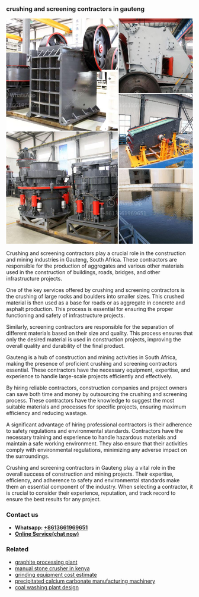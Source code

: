 <h3>crushing and screening contractors in gauteng</h3><img src='1708499436.jpg' alt=''><p>Crushing and screening contractors play a crucial role in the construction and mining industries in Gauteng, South Africa. These contractors are responsible for the production of aggregates and various other materials used in the construction of buildings, roads, bridges, and other infrastructure projects.</p><p>One of the key services offered by crushing and screening contractors is the crushing of large rocks and boulders into smaller sizes. This crushed material is then used as a base for roads or as aggregate in concrete and asphalt production. This process is essential for ensuring the proper functioning and safety of infrastructure projects.</p><p>Similarly, screening contractors are responsible for the separation of different materials based on their size and quality. This process ensures that only the desired material is used in construction projects, improving the overall quality and durability of the final product.</p><p>Gauteng is a hub of construction and mining activities in South Africa, making the presence of proficient crushing and screening contractors essential. These contractors have the necessary equipment, expertise, and experience to handle large-scale projects efficiently and effectively.</p><p>By hiring reliable contractors, construction companies and project owners can save both time and money by outsourcing the crushing and screening process. These contractors have the knowledge to suggest the most suitable materials and processes for specific projects, ensuring maximum efficiency and reducing wastage.</p><p>A significant advantage of hiring professional contractors is their adherence to safety regulations and environmental standards. Contractors have the necessary training and experience to handle hazardous materials and maintain a safe working environment. They also ensure that their activities comply with environmental regulations, minimizing any adverse impact on the surroundings.</p><p>Crushing and screening contractors in Gauteng play a vital role in the overall success of construction and mining projects. Their expertise, efficiency, and adherence to safety and environmental standards make them an essential component of the industry. When selecting a contractor, it is crucial to consider their experience, reputation, and track record to ensure the best results for any project.</p><h3>Contact us</h3><ul><li><strong>Whatsapp:&nbsp;<a href="https://wa.me/8613661969651">+8613661969651</a></strong></li><li><a href="https://swt.shibang-china.com/?git&amp;zhl&amp;crushing and screening contractors in gauteng"><strong>Online Service(chat now)</strong></a></li></ul><h3>Related</h3><ul><li><a href='graphite processing plant.md'>graphite processing plant</a></li><li><a href='manual stone crusher in kenya.md'>manual stone crusher in kenya</a></li><li><a href='grinding equipment cost estimate.md'>grinding equipment cost estimate</a></li><li><a href='precipitated calcium carbonate manufacturing machinery.md'>precipitated calcium carbonate manufacturing machinery</a></li><li><a href='coal washing plant design.md'>coal washing plant design</a></li></ul>